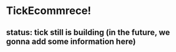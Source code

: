 # TickEcommrece!
## status: tick still is building (in the future, we gonna add some information here) 